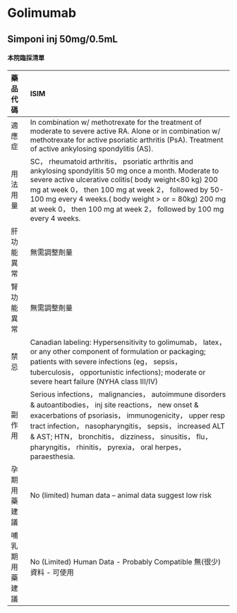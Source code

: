 # Golimumab

## Simponi inj 50mg/0.5mL

#### 本院臨採清單

| 藥品代碼       | ISIM                                                                                                                                                                                                                                                                                                                                                    |
|:---------------|:--------------------------------------------------------------------------------------------------------------------------------------------------------------------------------------------------------------------------------------------------------------------------------------------------------------------------------------------------------|
| 適應症         | In combination w/ methotrexate for the treatment of moderate to severe active RA. Alone or in combination w/ methotrexate for active psoriatic arthritis (PsA). Treatment of active ankylosing spondylitis (AS).                                                                                                                                        |
| 用法用量       | SC， rheumatoid arthritis， psoriatic arthritis and ankylosing spondylitis 50 mg once a month. Moderate to severe active ulcerative colitis( body weight<80 kg) 200 mg at week 0， then 100 mg at week 2， followed by 50-100 mg every 4 weeks.( body weight > or = 80kg) 200 mg at week 0， then 100 mg at week 2， followed by 100 mg every 4 weeks.  |
| 肝功能異常     | 無需調整劑量                                                                                                                                                                                                                                                                                                                                            |
| 腎功能異常     | 無需調整劑量                                                                                                                                                                                                                                                                                                                                            |
| 禁忌           | Canadian labeling: Hypersensitivity to golimumab， latex， or any other component of formulation or packaging; patients with severe infections (eg， sepsis， tuberculosis， opportunistic infections); moderate or severe heart failure (NYHA class III/IV)                                                                                            |
| 副作用         | Serious infections， malignancies， autoimmune disorders & autoantibodies， inj site reactions， new onset & exacerbations of psoriasis， immunogenicity， upper resp tract infection， nasopharyngitis， sepsis， increased ALT & AST; HTN， bronchitis， dizziness， sinusitis， flu， pharyngitis， rhinitis， pyrexia， oral herpes， paraesthesia. |
| 孕期用藥建議   | No (limited) human data – animal data suggest low risk                                                                                                                                                                                                                                                                                                  |
| 哺乳期用藥建議 | No (Limited) Human Data - Probably Compatible 無(很少)資料 - 可使用                                                                                                                                                                                                                                                                                     |

